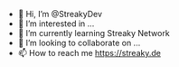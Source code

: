- 👋 Hi, I’m @StreakyDev
- 👀 I’m interested in ...
- 🌱 I’m currently learning Streaky Network
- 💞️ I’m looking to collaborate on ...
- 📫 How to reach me https://streaky.de

<!---
StreakyDev/StreakyDev is a ✨ special ✨ repository because its `README.md` (this file) appears on your GitHub profile.
You can click the Preview link to take a look at your changes.
--->
